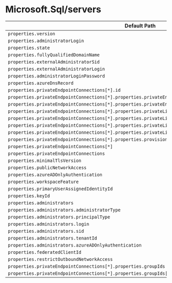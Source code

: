 # Microsoft.Sql/servers

| Default Path | Alias |
|---|---|
| `properties.version` | `Microsoft.Sql/servers/version` |
| `properties.administratorLogin` | `Microsoft.Sql/servers/administratorLogin` |
| `properties.state` | `Microsoft.Sql/servers/state` |
| `properties.fullyQualifiedDomainName` | `Microsoft.Sql/servers/fullyQualifiedDomainName` |
| `properties.externalAdministratorSid` | `Microsoft.Sql/servers/externalAdministratorSid` |
| `properties.externalAdministratorLogin` | `Microsoft.Sql/servers/externalAdministratorLogin` |
| `properties.administratorLoginPassword` | `Microsoft.Sql/servers/administratorLoginPassword` |
| `properties.azureDnsRecord` | `Microsoft.Sql/servers/dnsAliases.azureDnsRecord` |
| `properties.privateEndpointConnections[*].id` | `Microsoft.Sql/servers/privateEndpointConnections[*].id` |
| `properties.privateEndpointConnections[*].properties.privateEndpoint.id` | `Microsoft.Sql/servers/privateEndpointConnections[*].privateEndpoint.id` |
| `properties.privateEndpointConnections[*].properties.privateEndpoint` | `Microsoft.Sql/servers/privateEndpointConnections[*].privateEndpoint` |
| `properties.privateEndpointConnections[*].properties.privateLinkServiceConnectionState.status` | `Microsoft.Sql/servers/privateEndpointConnections[*].privateLinkServiceConnectionState.status` |
| `properties.privateEndpointConnections[*].properties.privateLinkServiceConnectionState.description` | `Microsoft.Sql/servers/privateEndpointConnections[*].privateLinkServiceConnectionState.description` |
| `properties.privateEndpointConnections[*].properties.privateLinkServiceConnectionState.actionsRequired` | `Microsoft.Sql/servers/privateEndpointConnections[*].privateLinkServiceConnectionState.actionsRequired` |
| `properties.privateEndpointConnections[*].properties.privateLinkServiceConnectionState` | `Microsoft.Sql/servers/privateEndpointConnections[*].privateLinkServiceConnectionState` |
| `properties.privateEndpointConnections[*].properties.provisioningState` | `Microsoft.Sql/servers/privateEndpointConnections[*].provisioningState` |
| `properties.privateEndpointConnections[*]` | `Microsoft.Sql/servers/privateEndpointConnections[*]` |
| `properties.privateEndpointConnections` | `Microsoft.Sql/servers/privateEndpointConnections` |
| `properties.minimalTlsVersion` | `Microsoft.Sql/servers/minimalTlsVersion` |
| `properties.publicNetworkAccess` | `Microsoft.Sql/servers/publicNetworkAccess` |
| `properties.azureADOnlyAuthentication` | `Microsoft.Sql/servers/azureADOnlyAuthentications.Default.azureADOnlyAuthentication` |
| `properties.workspaceFeature` | `Microsoft.Sql/servers/workspaceFeature` |
| `properties.primaryUserAssignedIdentityId` | `Microsoft.Sql/servers/primaryUserAssignedIdentityId` |
| `properties.keyId` | `Microsoft.Sql/servers/keyId` |
| `properties.administrators` | `Microsoft.Sql/servers/administrators` |
| `properties.administrators.administratorType` | `Microsoft.Sql/servers/administrators.administratorType` |
| `properties.administrators.principalType` | `Microsoft.Sql/servers/administrators.principalType` |
| `properties.administrators.login` | `Microsoft.Sql/servers/administrators.login` |
| `properties.administrators.sid` | `Microsoft.Sql/servers/administrators.sid` |
| `properties.administrators.tenantId` | `Microsoft.Sql/servers/administrators.tenantId` |
| `properties.administrators.azureADOnlyAuthentication` | `Microsoft.Sql/servers/administrators.azureADOnlyAuthentication` |
| `properties.federatedClientId` | `Microsoft.Sql/servers/federatedClientId` |
| `properties.restrictOutboundNetworkAccess` | `Microsoft.Sql/servers/restrictOutboundNetworkAccess` |
| `properties.privateEndpointConnections[*].properties.groupIds` | `Microsoft.Sql/servers/privateEndpointConnections[*].groupIds` |
| `properties.privateEndpointConnections[*].properties.groupIds[*]` | `Microsoft.Sql/servers/privateEndpointConnections[*].groupIds[*]` |


